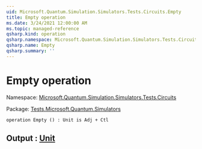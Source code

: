 ```yaml
---
uid: Microsoft.Quantum.Simulation.Simulators.Tests.Circuits.Empty
title: Empty operation
ms.date: 3/24/2021 12:00:00 AM
ms.topic: managed-reference
qsharp.kind: operation
qsharp.namespace: Microsoft.Quantum.Simulation.Simulators.Tests.Circuits
qsharp.name: Empty
qsharp.summary: ''
---
```


# Empty operation

Namespace: [Microsoft.Quantum.Simulation.Simulators.Tests.Circuits](xref:Microsoft.Quantum.Simulation.Simulators.Tests.Circuits)

Package: [Tests.Microsoft.Quantum.Simulators](https://nuget.org/packages/Tests.Microsoft.Quantum.Simulators)




```qsharp
operation Empty () : Unit is Adj + Ctl
```


## Output : [Unit](xref:microsoft.quantum.lang-ref.unit)

